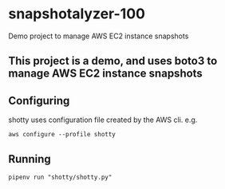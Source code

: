 # snapshotalyzer-100

Demo project to manage AWS EC2 instance snapshots

## This project is a demo, and uses boto3 to manage AWS EC2 instance snapshots

## Configuring 

shotty uses configuration file created by the AWS cli. e.g.

` aws configure --profile shotty `

## Running 

`pipenv run "shotty/shotty.py"`